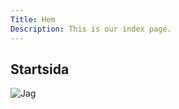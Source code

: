 ```yaml
---
Title: Hem
Description: This is our index page.
---
```


Startsida
-----------------------------------
![Jag](%assets_url%/img/zillertal.jpg)
